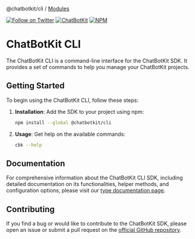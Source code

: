 @chatbotkit/cli / [Modules](modules.md)

[![Follow on Twitter](https://img.shields.io/twitter/follow/chatbotkit.svg?logo=twitter)](https://twitter.com/chatbotkit)
[![ChatBotKit](https://img.shields.io/badge/credits-ChatBotKit-blue.svg)](https://chatbotkit.com)
[![NPM](https://img.shields.io/npm/v/@chatbotkit/cli.svg)](https://www.npmjs.com/package/@chatbotkit/cli)

# ChatBotKit CLI

The ChatBotKit CLI is a command-line interface for the ChatBotKit SDK. It provides a set of commands to help you manage your ChatBotKit projects.

## Getting Started

To begin using the ChatBotKit CLI, follow these steps:

1. **Installation**: Add the SDK to your project using npm:

   ```bash
   npm install --global @chatbotkit/cli
   ```

2. **Usage**: Get help on the available commands:

   ```bash
   cbk --help
   ```

## Documentation

For comprehensive information about the ChatBotKit CLI SDK, including detailed documentation on its functionalities, helper methods, and configuration options, please visit our [type documentation page](https://chatbotkit.github.io/node-sdk/modules/_chatbotkit_cli.html).

## Contributing

If you find a bug or would like to contribute to the ChatBotKit SDK, please open an issue or submit a pull request on the [official GitHub repository](https://github.com/chatbotkit/node-sdk).

